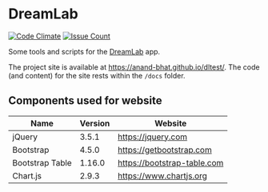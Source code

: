 
# DreamLab

[![Code Climate](https://codeclimate.com/github/anand-bhat/dltest/badges/gpa.svg)](https://codeclimate.com/github/anand-bhat/dltest)
[![Issue Count](https://codeclimate.com/github/anand-bhat/dltest/badges/issue_count.svg)](https://codeclimate.com/github/anand-bhat/dltest)

Some tools and scripts for the [DreamLab](https://www.vodafone.com.au/foundation/dreamlab) app.

The project site is available at <https://anand-bhat.github.io/dltest/>.
The code (and content) for the site rests within the `/docs` folder.

## Components used for website

| Name | Version | Website |
| ----------- | ---- | ----------- |
| jQuery | 3.5.1 | https://jquery.com |
| Bootstrap | 4.5.0 | https://getbootstrap.com |
| Bootstrap Table | 1.16.0 | https://bootstrap-table.com |
| Chart.js | 2.9.3 | https://www.chartjs.org |

